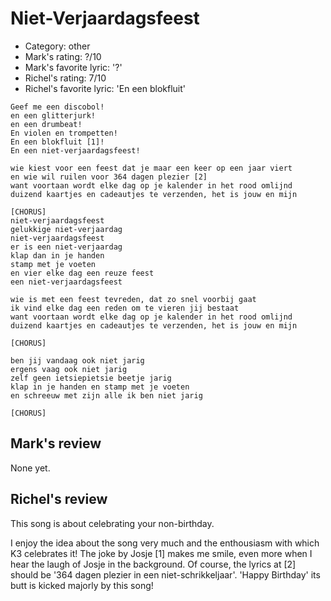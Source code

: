# Niet-Verjaardagsfeest

 * Category: other
 * Mark's rating: ?/10
 * Mark's favorite lyric: '?'
 * Richel's rating: 7/10
 * Richel's favorite lyric: 'En een blokfluit'

```
Geef me een discobol!
en een glitterjurk!
en een drumbeat!
En violen en trompetten!
En een blokfluit [1]! 
En een niet-verjaardagsfeest!

wie kiest voor een feest dat je maar een keer op een jaar viert
en wie wil ruilen voor 364 dagen plezier [2]
want voortaan wordt elke dag op je kalender in het rood omlijnd
duizend kaartjes en cadeautjes te verzenden, het is jouw en mijn

[CHORUS]
niet-verjaardagsfeest
gelukkige niet-verjaardag
niet-verjaardagsfeest
er is een niet-verjaardag
klap dan in je handen
stamp met je voeten
en vier elke dag een reuze feest
een niet-verjaardagsfeest

wie is met een feest tevreden, dat zo snel voorbij gaat
ik vind elke dag een reden om te vieren jij bestaat
want voortaan wordt elke dag op je kalender in het rood omlijnd
duizend kaartjes en cadeautjes te verzenden, het is jouw en mijn

[CHORUS]

ben jij vandaag ook niet jarig
ergens vaag ook niet jarig
zelf geen ietsiepietsie beetje jarig
klap in je handen en stamp met je voeten
en schreeuw met zijn alle ik ben niet jarig

[CHORUS]
```

## Mark's review

None yet.

## Richel's review

This song is about celebrating your non-birthday.

I enjoy the idea about the song very much and the enthousiasm with which K3 celebrates it! The joke by Josje [1] makes me smile, even more when I hear the laugh of Josje in the background. 
Of course, the lyrics at [2] should be '364 dagen plezier in een niet-schrikkeljaar'. 'Happy Birthday' its butt is kicked majorly by this song!